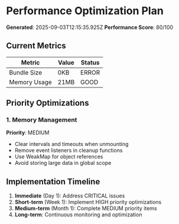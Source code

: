# Performance Optimization Plan

**Generated**: 2025-09-03T12:15:35.925Z
**Performance Score**: 80/100

## Current Metrics

| Metric | Value | Status |
|--------|-------|--------|
| Bundle Size | 0KB | ERROR |
| Memory Usage | 21MB | GOOD |

## Priority Optimizations

### 1. Memory Management

**Priority**: MEDIUM

- Clear intervals and timeouts when unmounting
- Remove event listeners in cleanup functions
- Use WeakMap for object references
- Avoid storing large data in global scope

## Implementation Timeline

1. **Immediate** (Day 1): Address CRITICAL issues
2. **Short-term** (Week 1): Implement HIGH priority optimizations
3. **Medium-term** (Month 1): Complete MEDIUM priority items
4. **Long-term**: Continuous monitoring and optimization
